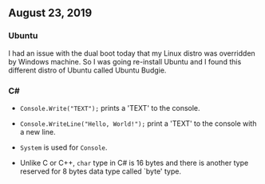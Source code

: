 ## August 23, 2019

### Ubuntu
I had an issue with the dual boot today that my Linux distro was overridden by Windows machine. So I was going re-install Ubuntu and I found this different distro of Ubuntu called Ubuntu Budgie.

### C#
- `Console.Write("TEXT");` prints a 'TEXT' to the console.
- `Console.WriteLine("Hello, World!");` print a 'TEXT' to the console with a new line.
-  `System` is used for `Console`.

- Unlike C or C++, `char` type in C# is 16 bytes and there is another type reserved for 8 bytes data type called `byte' type.
